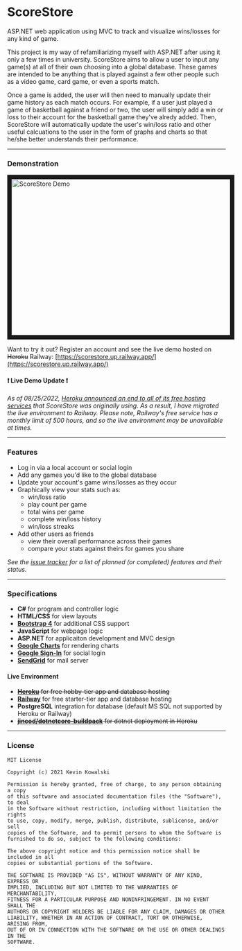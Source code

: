 # ScoreStore
 ASP.NET web application using MVC to track and visualize wins/losses for any kind of game.
 
This project is my way of refamiliarizing myself with ASP.NET after using it only a few times in university. ScoreStore aims to allow a user to input any game(s) at all of their own choosing into a global database. These games are intended to be anything that is played against a few other people such as a video game, card game, or even a sports match.

Once a game is added, the user will then need to manually update their game history as each match occurs. For example, if a user just played a game of basketball against a friend or two, the user will simply add a win or loss to their account for the basketball game they've alredy added. Then, ScoreStore will automatically update the user's win/loss ratio and other useful calcuations to the user in the form of graphs and charts so that he/she better understands their performance.

---

### Demonstration

<a href="http://www.youtube.com/watch?feature=player_embedded&v=HoI-ORoXd3Q
" target="_blank"><img src="http://img.youtube.com/vi/HoI-ORoXd3Q/0.jpg" 
alt="ScoreStore Demo" width="640" height="360" border="10" /></a>

Want to try it out? Register an account and see the live demo hosted on ~~Heroku~~ Railway: [https://scorestore.up.railway.app/](https://scorestore.up.railway.app/)

#### :exclamation: Live Demo Update :exclamation:

*As of 08/25/2022, [Heroku announced an end to all of its free hosting services](https://blog.heroku.com/next-chapter) that ScoreStore was originally using. As a result, I have migrated the live environment to Railway. Please note, Railway's free service has a monthly limit of 500 hours, and so the live environment may be unavailable at times.*

---

### Features

* Log in via a local account or social login
* Add any games you'd like to the global database
* Update your account's game wins/losses as they occur
* Graphically view your stats such as:
  * win/loss ratio
  * play count per game
  * total wins per game
  * complete win/loss history
  * win/loss streaks
* Add other users as friends
  * view their overall performance across their games
  * compare your stats against theirs for games you share

*See the [issue tracker](https://github.com/kkevn/ScoreStore/issues) for a list of planned (or completed) features and their status.*

---

### Specifications

* **C#** for program and controller logic
* **HTML/CSS** for view layouts
* **[Bootstrap 4](https://getbootstrap.com/docs/4.0/getting-started/introduction/)** for additional CSS support
* **JavaScript** for webpage logic
* **ASP.NET** for applicaiton development and MVC design
* **[Google Charts](https://developers.google.com/chart)** for rendering charts
* **[Google Sign-In](https://developers.google.com/identity/sign-in/web/sign-in)** for social login
* **[SendGrid](https://sendgrid.com/)** for mail server

#### Live Environment
* ~~**[Heroku](https://www.heroku.com/)** for free hobby-tier app and database hosting~~
* **[Railway](https://railway.app/)** for free starter-tier app and database hosting
* **PostgreSQL** integration for database (default MS SQL not supported by Heroku or Railway)
* ~~**[jincod/dotnetcore-buildpack](https://github.com/jincod/dotnetcore-buildpack/releases/tag/v3.1.11)** for dotnet deployment in Heroku~~

---

### License

```
MIT License

Copyright (c) 2021 Kevin Kowalski

Permission is hereby granted, free of charge, to any person obtaining a copy
of this software and associated documentation files (the "Software"), to deal
in the Software without restriction, including without limitation the rights
to use, copy, modify, merge, publish, distribute, sublicense, and/or sell
copies of the Software, and to permit persons to whom the Software is
furnished to do so, subject to the following conditions:

The above copyright notice and this permission notice shall be included in all
copies or substantial portions of the Software.

THE SOFTWARE IS PROVIDED "AS IS", WITHOUT WARRANTY OF ANY KIND, EXPRESS OR
IMPLIED, INCLUDING BUT NOT LIMITED TO THE WARRANTIES OF MERCHANTABILITY,
FITNESS FOR A PARTICULAR PURPOSE AND NONINFRINGEMENT. IN NO EVENT SHALL THE
AUTHORS OR COPYRIGHT HOLDERS BE LIABLE FOR ANY CLAIM, DAMAGES OR OTHER
LIABILITY, WHETHER IN AN ACTION OF CONTRACT, TORT OR OTHERWISE, ARISING FROM,
OUT OF OR IN CONNECTION WITH THE SOFTWARE OR THE USE OR OTHER DEALINGS IN THE
SOFTWARE.
```
